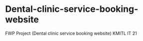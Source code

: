 # Dental-clinic-service-booking-website
 FWP Project (Dental clinic service booking website) KMITL IT 21
